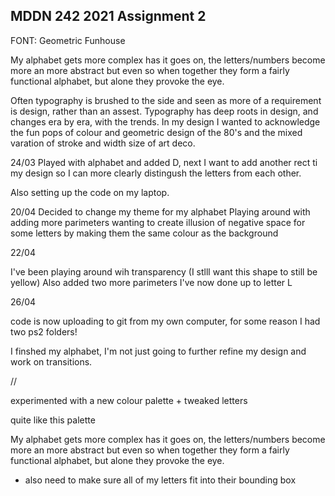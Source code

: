 ## MDDN 242 2021 Assignment 2

FONT: Geometric Funhouse


My alphabet gets more complex has it goes on, the letters/numbers become more an more abstract but even so when together they form a fairly functional alphabet, but alone they provoke the eye.

Often typography is brushed to the side and seen as more of a requirement is design, rather than an assest. Typography has deep roots in design, and changes era by era, with the trends. In my design I wanted to acknowledge the fun pops of colour and geometric design of the 80's and the mixed varation of stroke and width size of art deco. 


24/03
Played with alphabet and added D, next I want to add another rect ti my design so I can more clearly distingush the letters from each other.

Also setting up the code on my laptop.

20/04
Decided to change my theme for my alphabet
Playing around with adding more parimeters
wanting to create illusion of negative space for some letters by making them the same colour as the background


22/04

I've been playing around wih transparency (I stlll want this shape to still be yellow)
Also added two more parimeters
I've now done up to letter L

26/04 

code is now uploading to git from my own computer, for some reason I had two ps2 folders!

I finshed my alphabet, I'm not just going to further refine my design and work on transitions.

//

experimented with a new colour palette + tweaked letters

quite like this palette

My alphabet gets more complex has it goes on, the letters/numbers become more an more abstract but even so when together they form a fairly functional alphabet, but alone they provoke the eye.

 - also need to make sure all of my letters fit into their bounding box
